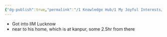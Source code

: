 ```yaml
---
{"dg-publish":true,"permalink":"/1 Knowledge Hub/1 My Joyful Interests/People/Others/Divyansh/","noteIcon":""}
---
```


- Got into IIM Lucknow
- near to his home, which is at kanpur, some 2.5hr from there 